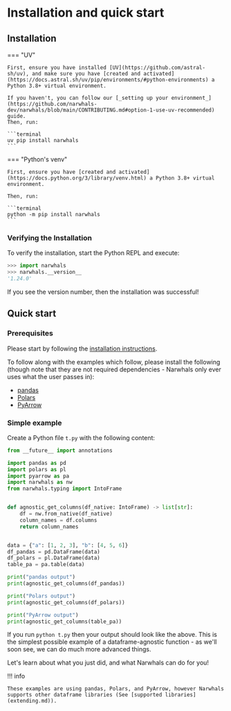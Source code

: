 # Installation and quick start

## Installation

=== "UV"

    First, ensure you have installed [UV](https://github.com/astral-sh/uv), and make sure you have [created and activated](https://docs.astral.sh/uv/pip/environments/#python-environments) a Python 3.8+ virtual environment.

    If you haven't, you can follow our [_setting up your environment_](https://github.com/narwhals-dev/narwhals/blob/main/CONTRIBUTING.md#option-1-use-uv-recommended) guide.
    Then, run:

    ```terminal
    uv pip install narwhals
    ```

=== "Python's venv"

    First, ensure you have [created and activated](https://docs.python.org/3/library/venv.html) a Python 3.8+ virtual environment.

    Then, run:

    ```terminal
    python -m pip install narwhals
    ```

### Verifying the Installation

To verify the installation, start the Python REPL and execute:

```python
>>> import narwhals
>>> narwhals.__version__
'1.24.0'
```

If you see the version number, then the installation was successful!

## Quick start

### Prerequisites

Please start by following the [installation instructions](installation.md).

To follow along with the examples which follow, please install the following (though note that
they are not required dependencies - Narwhals only ever uses what the user passes in):

- [pandas](https://pandas.pydata.org/docs/getting_started/install.html)
- [Polars](https://pola-rs.github.io/polars/user-guide/installation/)
- [PyArrow](https://arrow.apache.org/docs/python/install.html)

### Simple example

Create a Python file `t.py` with the following content:

```python exec="1" source="above" session="quickstart" result="python"
from __future__ import annotations

import pandas as pd
import polars as pl
import pyarrow as pa
import narwhals as nw
from narwhals.typing import IntoFrame


def agnostic_get_columns(df_native: IntoFrame) -> list[str]:
    df = nw.from_native(df_native)
    column_names = df.columns
    return column_names


data = {"a": [1, 2, 3], "b": [4, 5, 6]}
df_pandas = pd.DataFrame(data)
df_polars = pl.DataFrame(data)
table_pa = pa.table(data)

print("pandas output")
print(agnostic_get_columns(df_pandas))

print("Polars output")
print(agnostic_get_columns(df_polars))

print("PyArrow output")
print(agnostic_get_columns(table_pa))
```

If you run `python t.py` then your output should look like the above.
This is the simplest possible example of a dataframe-agnostic function - as we'll soon
see, we can do much more advanced things.

Let's learn about what you just did, and what Narwhals can do for you!

!!! info

    These examples are using pandas, Polars, and PyArrow, however Narwhals
    supports other dataframe libraries (See [supported libraries](extending.md)).
